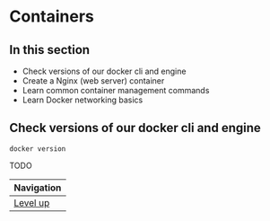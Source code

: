 # Containers #

## In this section ##

* Check versions of our docker cli and engine
* Create a Nginx (web server) container
* Learn common container management commands
* Learn Docker networking basics

## Check versions of our docker cli and engine ##

    docker version

TODO

| Navigation               |
| ------------------------ |
| [Level up](../README.md) |
